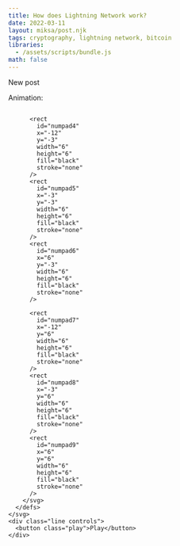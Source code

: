 ```yaml
---
title: How does Lightning Network work?
date: 2022-03-11
layout: miksa/post.njk
tags: cryptography, lightning network, bitcoin
libraries:
  - /assets/scripts/bundle.js
math: false
---
```

New post
<!-- more -->
Animation:
<div id="scene1"></div>
    <svg
      id="sprites"
      xmlns="http://www.w3.org/2000/svg"
      x="0"
      y="0"
      width="0"
      height="0"
    >
      <defs>
        <g id="bubble" opacity="0">
          <rect
            fill="white"
            height="60"
            rx="5"
            ry="5"
            stroke="black"
            stroke-width="0.75"
            width="200"
            x=".75"
            y="13"
          />
          <polygon
            id="pointblack"
            points="5.75,0 15.75,0 10.75,5"
            fill="black"
          />
          <polygon
            id="pointwhite"
            points="6.5,0 15,0 10.75,4.25"
            fill="white"
          />
          <text
            font-size="8"
            font-family="sans-serif"
            font-weight="bold"
            dominant-baseline="middle"
            fill="black"
          >
            <tspan x="101.5" id="line1" dy="18.75" text-anchor="middle">
              Line 2
            </tspan>
            <tspan x="101.5" id="line2" dy="11.5" text-anchor="middle">
              Line 2
            </tspan>
          </text>
        </g>
        <svg
          id="lnNode"
          viewBox="0 0 116 74"
          width="116"
          height="74"
          x="0"
          y="0"
        >
          <rect
            x="3"
            y="3"
            rx="10"
            ry="10"
            width="110"
            height="68"
            style="fill: none; stroke: black; stroke-width: 3"
          />
          <text
            font-size="30"
            font-family="serif"
            fill="black"
            x="50%"
            y="50%"
            dominant-baseline="middle"
            text-anchor="middle"
          >
            NAME
          </text>
        </svg>
        <svg
          id="lock"
          xmlns="http://www.w3.org/2000/svg"
          viewBox="-12 -12 24 24"
          width="100"
          height="100"
          x="110"
          opacity="0"
        >
          <path
            id="shackle"
            d="M 3.5 3 L 3.5 -3 A 3.5 3.5 0 0 0 -3.5 -3 L -3.5 0"
            stroke="black"
            fill="none"
            stroke-width="1.2"
          />
          <rect
            x="-5"
            y="0"
            width="10"
            height="10"
            fill="white"
            stroke="black"
            stroke-width="1"
          />
        </svg>
        <svg
          xmlns="http://www.w3.org/2000/svg"
          viewBox="-12 -12 24 24"
          x="0"
          y="0"
          width="38"
          height="38"
          id="hourglass"
        >
          <g transform="rotate(180)">
            <g id="hourglass">
              <defs>
                <clipPath id="myClip">
                  <rect x="-12" y="-10" width="24" height="18" />
                </clipPath>
              </defs>
              <circle
                id="sandTop"
                cx="0"
                cy="-10"
                r="7"
                stroke="none"
                clip-path="url(#myClip)"
                fill="black"
              />
              <path
                id="clip"
                d="M -12 -12 L -2 0 L 2 0 L 12 -12 L 12 12 L -12 12 Z"
                fill="white"
                stroke="none"
              />
              <path
                d="M15.566 11.021A7.016 7.016 0 0 0 19 5V4h1V2H4v2h1v1a7.016 7.016 0 0 0 3.434 6.021c.354.208.566.545.566.9v.158c0 .354-.212.69-.566.9A7.016 7.016 0 0 0 5 19v1H4v2h16v-2h-1v-1a7.014 7.014 0 0 0-3.433-6.02c-.355-.21-.567-.547-.567-.901v-.158c0-.355.212-.692.566-.9zm-1.015 3.681A5.008 5.008 0 0 1 17 19v1H7v-1a5.01 5.01 0 0 1 2.45-4.299c.971-.573 1.55-1.554 1.55-2.622v-.158c0-1.069-.58-2.051-1.551-2.623A5.008 5.008 0 0 1 7 5V4h10v1c0 1.76-.938 3.406-2.449 4.298C13.58 9.87 13 10.852 13 11.921v.158c0 1.068.579 2.049 1.551 2.623z"
                transform="translate(-12,-12)"
                fill="black"
              />
              <circle
                id="sandBottom"
                cx="0"
                cy="15.5"
                r="7"
                stroke="none"
                fill="black"
              />
              <line
                id="sandStream"
                x1="0"
                y1="-9"
                x2="0"
                y2="-4"
                stroke="black"
                stroke-width="2"
              />
              <rect
                x="-12"
                y="10"
                width="24"
                height="14"
                stroke="none"
                fill="white"
              />
            </g>
          </g>
        </svg>
        <svg
          xmlns="http://www.w3.org/2000/svg"
          viewBox="-12 -12 24 24"
          x="0"
          y="0"
          width="38"
          height="38"
          id="numpad"
        >
          <rect
            id="numpad1"
            x="-12"
            y="-12"
            width="6"
            height="6"
            fill="black"
            stroke="none"
          />
          <rect
            id="numpad2"
            x="-3"
            y="-12"
            width="6"
            height="6"
            fill="black"
            stroke="none"
          />
          <rect
            id="numpad3"
            x="6"
            y="-12"
            width="6"
            height="6"
            fill="black"
            stroke="none"
          />

          <rect
            id="numpad4"
            x="-12"
            y="-3"
            width="6"
            height="6"
            fill="black"
            stroke="none"
          />
          <rect
            id="numpad5"
            x="-3"
            y="-3"
            width="6"
            height="6"
            fill="black"
            stroke="none"
          />
          <rect
            id="numpad6"
            x="6"
            y="-3"
            width="6"
            height="6"
            fill="black"
            stroke="none"
          />

          <rect
            id="numpad7"
            x="-12"
            y="6"
            width="6"
            height="6"
            fill="black"
            stroke="none"
          />
          <rect
            id="numpad8"
            x="-3"
            y="6"
            width="6"
            height="6"
            fill="black"
            stroke="none"
          />
          <rect
            id="numpad9"
            x="6"
            y="6"
            width="6"
            height="6"
            fill="black"
            stroke="none"
          />
        </svg>
      </defs>
    </svg>
    <div class="line controls">
      <button class="play">Play</button>
    </div>

